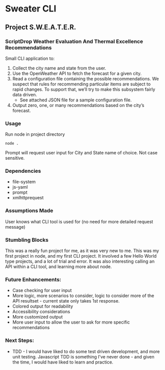 # Sweater CLI

## Project S.W.E.A.T.E.R.
### ScriptDrop Weather Evaluation And Thermal Excellence Recommendations
Small CLI application to:
1. Collect the city name and state from the user.
2. Use the OpenWeather API to fetch the forecast for a given city.
3. Read a configuration file containing the possible recommendations.  We suspect that rules for recommending particular items are subject to rapid changes.
To support that, we’ll try to make this subsystem fairly data driven.
   - See attached JSON file for a sample configuration file.
4. Output zero, one, or many recommendations based on the city’s forecast.

### Usage

Run node in project directory

```node .```

Prompt will request user input for City and State name of choice.  Not case sensitive.

### Dependencies
- file-system
- js-yaml
- prompt
- xmlhttprequest

### Assumptions Made
User knows what CLI tool is used for (no need for more detailed request message)


### Stumbling Blocks
This was a really fun project for me, as it was very new to me.  This was my first project in node, and my first CLI project.  It involved a few Hello World type projects, and a lot of trial and error.
It was also interesting calling an API within a CLI tool, and learning more about node.

### Future Enhancements:
- Case checking for user input
- More logic, more scenarios to consider, logic to consider more of the API resultset - current state only takes 1st response.
- Colored output for readability
- Accessibility considerations
- More customized output
- More user input to allow the user to ask for more specific recommendations

### Next Steps:
- TDD - I would have liked to do some test driven development, and more unit testing.  Javascript TDD is something I've never done - and given the time, I would have liked to learn and practice.
